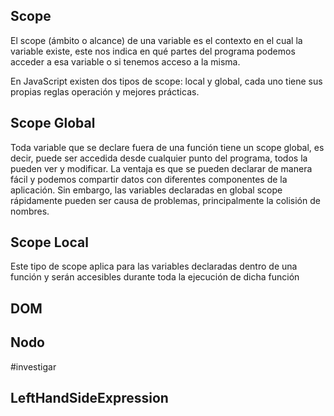 ## Scope
El scope (ámbito o alcance) de una variable es el contexto en el cual la variable existe, este nos indica en qué partes del programa podemos acceder a esa variable o si tenemos acceso a la misma. 

En JavaScript existen dos tipos de scope: local y global, cada uno tiene sus propias reglas operación y mejores prácticas.

## Scope Global
Toda variable que se declare fuera de una función tiene un scope global, es decir, puede ser accedida desde cualquier punto del programa, todos la pueden ver y modificar. La ventaja es que se pueden declarar de manera fácil y podemos compartir datos con diferentes componentes de la aplicación. Sin embargo, las variables declaradas en global scope rápidamente pueden ser causa de problemas, principalmente la colisión de nombres.

## Scope Local
Este tipo de scope aplica para las variables declaradas dentro de una función y serán accesibles durante toda la ejecución de dicha función


## DOM 

## Nodo


#investigar
## LeftHandSideExpression 